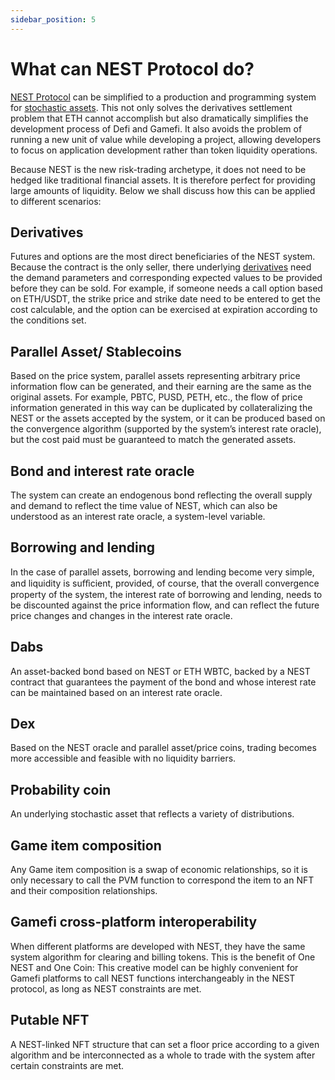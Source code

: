 ```yaml
---
sidebar_position: 5
---
```


# What can NEST Protocol do?

[NEST Protocol](https://nestprotocol.org/docs/Overview/What-is-NEST-Protocol) can be simplified to a production and programming system for [stochastic assets](https://nestprotocol.org/docs/Concept/stochastic-assets). This not only solves the derivatives settlement problem that ETH cannot accomplish but also dramatically simplifies the development process of Defi and Gamefi. It also avoids the problem of running a new unit of value while developing a project, allowing developers to focus on application development rather than token liquidity operations.

Because NEST is the new risk-trading archetype, it does not need to be hedged like traditional financial assets. It is therefore perfect for providing large amounts of liquidity. Below we shall discuss how this can be applied to different scenarios:

## Derivatives

Futures and options are the most direct beneficiaries of the NEST system. Because the contract is the only seller, there underlying [derivatives](https://en.wikipedia.org/wiki/Derivative_(finance)) need the demand parameters and corresponding expected values to be provided before they can be sold. For example, if someone needs a call option based on ETH/USDT, the strike price and strike date need to be entered to get the cost calculable, and the option can be exercised at expiration according to the conditions set.

## Parallel Asset/ Stablecoins

Based on the price system, parallel assets representing arbitrary price information flow can be generated, and their earning are the same as the original assets. For example, PBTC, PUSD, PETH, etc., the flow of price information generated in this way can be duplicated by collateralizing the NEST or the assets accepted by the system, or it can be produced based on the convergence algorithm (supported by the system’s interest rate oracle), but the cost paid must be guaranteed to match the generated assets.

## Bond and interest rate oracle

The system can create an endogenous bond reflecting the overall supply and demand to reflect the time value of NEST, which can also be understood as an interest rate oracle, a system-level variable.

## Borrowing and lending

In the case of parallel assets, borrowing and lending become very simple, and liquidity is suﬀicient, provided, of course, that the overall convergence property of the system, the interest rate of borrowing and lending, needs to be discounted against the price information flow, and can reflect the future price changes and changes in the interest rate oracle.

## Dabs

An asset-backed bond based on NEST or ETH WBTC, backed by a NEST contract that guarantees the payment of the bond and whose interest rate can be maintained based on an interest rate oracle.

## Dex

Based on the NEST oracle and parallel asset/price coins, trading becomes more accessible and feasible with no liquidity barriers.

## Probability coin

An underlying stochastic asset that reflects a variety of distributions.

## Game item composition

Any Game item composition is a swap of economic relationships, so it is only necessary to call the PVM function to correspond the item to an NFT and their composition relationships.

## Gamefi cross-platform interoperability

When different platforms are developed with NEST, they have the same system algorithm for clearing and billing tokens. This is the benefit of One NEST and One Coin: This creative model can be highly convenient for Gamefi platforms to call NEST functions interchangeably in the NEST protocol, as long as NEST constraints are met.

## Putable NFT

A NEST-linked NFT structure that can set a floor price according to a given algorithm and be interconnected as a whole to trade with the system after certain constraints are met.
